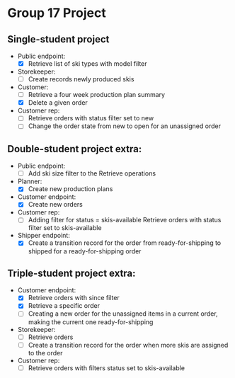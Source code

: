 # Group 17 Project

## Single-student project
- Public endpoint:
   - [x] Retrieve list of ski types with model filter
- Storekeeper:
   - [ ] Create records newly produced skis
- Customer:
   - [ ] Retrieve a four week production plan summary
   - [x] Delete a given order
- Customer rep:
   - [ ] Retrieve orders with status filter set to new
   - [ ] Change the order state from new to open for an unassigned order

## Double-student project extra:
- Public endpoint:
   - [ ] Add ski size filter to the Retrieve operations
- Planner:
   - [x] Create new production plans
- Customer endpoint:
   - [x] Create new orders
- Customer rep:
   - [ ] Adding filter for status = skis-available
   Retrieve orders with status filter set to skis-available
- Shipper endpoint:
   - [x] Create a transition record for the order from ready-for-shipping to shipped for a ready-for-shipping order

## Triple-student project extra:
- Customer endpoint:
   - [x] Retrieve orders with since filter
   - [x] Retrieve a specific order
   - [ ] Creating a new order for the unassigned items in a current order, making the current one ready-for-shipping
- Storekeeper:
   - [ ] Retrieve orders
   - [ ] Create a transition record for the order when more skis are assigned to the order
- Customer rep:
   - [ ] Retrieve orders with filters status set to skis-available
